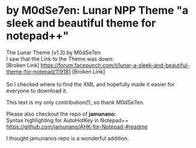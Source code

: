 # by M0dSe7en: Lunar NPP Theme "a sleek and beautiful theme for notepad++"

The Lunar Theme (v1.3) by M0dSe7en\
I saw that the Link to the Theme was down:\
[Broken Link] https://forum.facepunch.com/t/lunar-a-sleek-and-beautiful-theme-for-notepad/119181 [Broken Link]\
\
So I checked where to find the XML and hopefully made it easier for everyone to download it.

This text is my only contribution(!), so thank M0dSe7en.

Please also checkout the repo of **jamunano:**\
Syntax highlighting for AutoHotKey in Notepad++\
https://github.com/jamunano/AHK-for-Notepad-#readme

I thought jamunanos repo is a wonderful addition.

